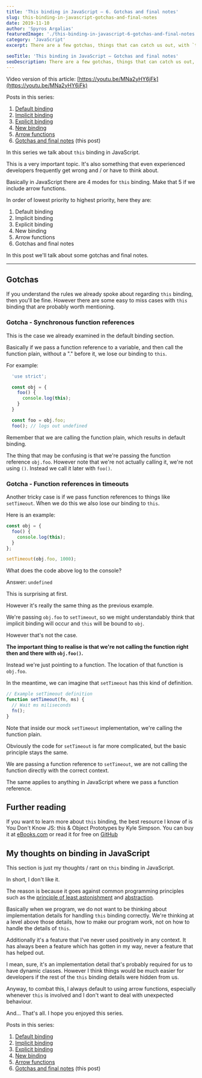 ```yaml
---
title: 'This binding in JavaScript – 6. Gotchas and final notes'
slug: this-binding-in-javascript-gotchas-and-final-notes
date: 2019-11-10
author: 'Spyros Argalias'
featuredImage: './this-binding-in-javascript-6-gotchas-and-final-notes.png'
category: 'JavaScript'
excerpt: There are a few gotchas, things that can catch us out, with `this` in JavaScript. It's important to know about them and how to handle them.

seoTitle: 'This binding in JavaScript – Gotchas and final notes'
seoDescription: There are a few gotchas, things that can catch us out, with `this` in JavaScript. It's important to know about them and how to handle them.
---
```


Video version of this article: [https://youtu.be/MNa2yHY6jFk](https://youtu.be/MNa2yHY6jFk)

Posts in this series:
1. [Default binding](/blog/this-binding-in-javascript-1-default-binding/)
2. [Implicit binding](/blog/this-binding-in-javascript-2-implicit-binding/)
3. [Explicit binding](/blog/this-binding-in-javascript-3-explicit-binding/)
4. [New binding](/blog/this-binding-in-javascript-4-new-binding/)
5. [Arrow functions](/blog/this-binding-in-javascript-5-arrow-functions/)
6. [Gotchas and final notes](/blog/this-binding-in-javascript-6-gotchas-and-final-notes/) (this post)

In this series we talk about `this` binding in JavaScript.

This is a very important topic. It's also something that even experienced developers frequently get wrong and / or have to think about.

Basically in JavaScript there are 4 modes for `this` binding. Make that 5 if we include arrow functions.

In order of lowest priority to highest priority, here they are:
1. Default binding
2. Implicit binding
3. Explicit binding
4. New binding
5. Arrow functions
6. Gotchas and final notes

In this post we'll talk about some gotchas and final notes.

---


## Gotchas

If you understand the rules we already spoke about regarding `this` binding, then you'll be fine. However there are some easy to miss cases with `this` binding that are probably worth mentioning.


### Gotcha - Synchronous function references

This is the case we already examined in the default binding section.

Basically if we pass a function reference to a variable, and then call the function plain, without a "." before it, we lose our binding to `this`.

For example:

```js
  'use strict';

  const obj = {
    foo() {
      console.log(this);
    }
  }

  const foo = obj.foo;
  foo(); // logs out undefined
```

Remember that we are calling the function plain, which results in default binding.

The thing that may be confusing is that we're passing the function reference `obj.foo`. However note that we're not actually calling it, we're not using `()`. Instead we call it later with `foo()`.


### Gotcha - Function references in timeouts

Another tricky case is if we pass function references to things like `setTimeout`. When we do this we also lose our binding to `this`.

Here is an example:

```js
const obj = {
  foo() {
    console.log(this);
  }
};

setTimeout(obj.foo, 1000);
```

What does the code above log to the console?

Answer: `undefined`

This is surprising at first.

However it's really the same thing as the previous example.

We're passing `obj.foo` to `setTimeout`, so we might understandably think that implicit binding will occur and `this` will be bound to `obj`.

However that's not the case.

**The important thing to realise is that we're not calling the function right then and there with `obj.foo()`.**

Instead we're just pointing to a function. The location of that function is `obj.foo`.

In the meantime, we can imagine that `setTimeout` has this kind of definition.

```js
// Example setTimeout definition
function setTimeout(fn, ms) {
  // Wait ms miliseconds
  fn();
}
```

Note that inside our mock `setTimeout` implementation, we're calling the function plain.

Obviously the code for `setTimeout` is far more complicated, but the basic principle stays the same.

We are passing a function reference to `setTimeout`, we are not calling the function directly with the correct context.

The same applies to anything in JavaScript where we pass a function reference.


## Further reading

If you want to learn more about `this` binding, the best resource I know of is You Don't Know JS: this & Object Prototypes by Kyle Simpson. You can buy it at [eBooks.com](https://www.ebooks.com/en-gb/1734321/you-don-t-know-js-this-object-prototypes/simpson-kyle/) or read it for free on [GitHub](https://github.com/getify/You-Dont-Know-JS/blob/1st-ed/this%20&%20object%20prototypes/README.md#you-dont-know-js-this--object-prototypes)


## My thoughts on binding in JavaScript

This section is just my thoughts / rant on `this` binding in JavaScript.

In short, I don't like it.

The reason is because it goes against common programming principles such as the [principle of least astonishment](/blog/programming-first-principles-first-principle-principle-of-least-astonishment/) and [abstraction](https://en.wikipedia.org/wiki/Abstraction_(computer_science)).

Basically when we program, we do not want to be thinking about implementation details for handling `this` binding correctly. We're thinking at a level above those details, how to make our program work, not on how to handle the details of `this`.

Additionally it's a feature that I've never used positively in any context. It has always been a feature which has gotten in my way, never a feature that has helped out.

I mean, sure, it's an implementation detail that's probably required for us to have dynamic classes. However I think things would be much easier for developers if the rest of the `this` binding details were hidden from us.

Anyway, to combat this, I always default to using arrow functions, especially whenever `this` is involved and I don't want to deal with unexpected behaviour.


And... That's all. I hope you enjoyed this series.


Posts in this series:
1. [Default binding](/blog/this-binding-in-javascript-1-default-binding/)
2. [Implicit binding](/blog/this-binding-in-javascript-2-implicit-binding/)
3. [Explicit binding](/blog/this-binding-in-javascript-3-explicit-binding/)
4. [New binding](/blog/this-binding-in-javascript-4-new-binding/)
5. [Arrow functions](/blog/this-binding-in-javascript-5-arrow-functions/)
6. [Gotchas and final notes](/blog/this-binding-in-javascript-6-gotchas-and-final-notes/) (this post)
